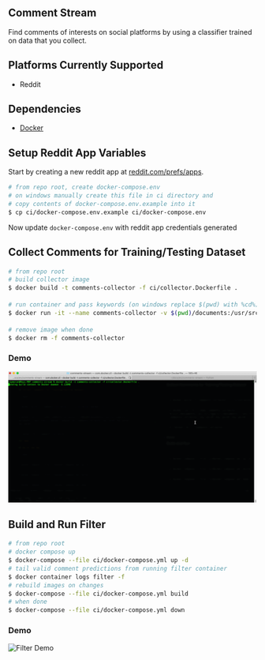 ## Comment Stream

Find comments of interests on social platforms by using a classifier trained on data that you collect.
## Platforms Currently Supported

- Reddit
## Dependencies 
- [Docker](https://docs.docker.com/engine/install/)

## Setup Reddit App Variables

Start by creating a new reddit app at [reddit.com/prefs/apps](https://www.reddit.com/prefs/apps).

```bash
# from repo root, create docker-compose.env 
# on windows manually create this file in ci directory and 
# copy contents of docker-compose.env.example into it
$ cp ci/docker-compose.env.example ci/docker-compose.env
```
Now update `docker-compose.env` with reddit app credentials generated 
## Collect Comments for Training/Testing Dataset

```bash
# from repo root
# build collector image
$ docker build -t comments-collector -f ci/collector.Dockerfile .

# run container and pass keywords (on windows replace $(pwd) with %cd%)
$ docker run -it --name comments-collector -v $(pwd)/documents:/usr/src/app/src/documents --env-file ci/docker-compose.env comments-collector key_word1 key_word2 key_word3

# remove image when done
$ docker rm -f comments-collector
```
### Demo
![Collector Demo](./docs/collector_demo.gif)
## Build and Run Filter

```bash
# from repo root
# docker compose up
$ docker-compose --file ci/docker-compose.yml up -d
# tail valid comment predictions from running filter container
$ docker container logs filter -f
# rebuild images on changes
$ docker-compose --file ci/docker-compose.yml build
# when done
$ docker-compose --file ci/docker-compose.yml down
```

### Demo
![Filter Demo](./docs/filter_demo.gif)